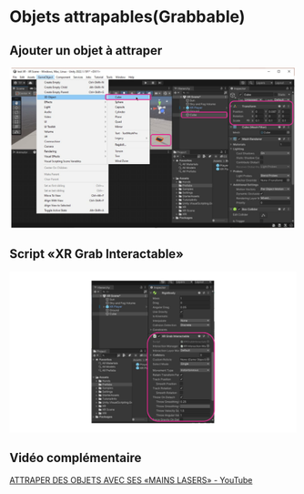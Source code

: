 # Objets attrapables(Grabbable)

## Ajouter un objet à attraper

![Ajoutez un cube](./Diapositive1.svg)

## Script «XR Grab Interactable»

![Ajoutez le script «XR Grab Interactable» (un Component RigidBody sera automatiquement ajouté)](./Diapositive2.svg)

## Vidéo complémentaire

[ATTRAPER DES OBJETS AVEC SES «MAINS LASERS» - YouTube](https://www.youtube.com/watch?v=5t906sblqHw)